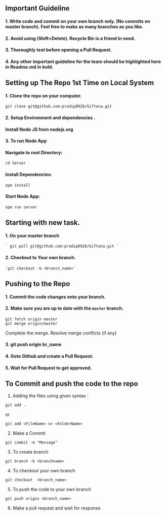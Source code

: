 ## Important Guideline

#### 1. Write code and commit on your own branch only. (No commits on master branch). Feel free to make as many branches as you like.

#### 2. Avoid using (Shift+Delete). Recycle Bin is a friend in need.

#### 3. Thoroughly test before opening a Pull Request.

#### 4. Any other important guideline for the team should be highlighted here in Readme.md in bold.

## Setting up The Repo 1st Time on Local System

#### 1. Clone the repo on your computer.

```nodejs
git clone git@github.com:pradip8928/Giftana.git
```
#### 2. Setup Environment and dependencies  .
#### Install Node JS from nodejs.org

#### 3. To run Node App
#### Navigate to root Directory:
```nodejs
cd Server
```
#### Install Dependencies:
```nodejs
npm install
```
#### Start Node App:
```nodejs
npm run server 
```

## Starting with new task.

#### 1. On your master branch

    ` git pull git@github.com:pradip8928/Giftana.git `

#### 2. Checkout to Your own branch.

    `git checkout -b <branch_name>`



## Pushing to the Repo
#### 1. Commit the code changes onto your branch.

#### 2. Make sure you are up to date with the `master` branch.
    git fetch origin master
    git merge origin/master
Complete the merge. Resolve merge conflicts (if any)

#### 3. git push origin br_name

#### 4. Goto Github and create a Pull Request.

#### 5. Wait for Pull Request to get approved.


## To Commit and push the code to the repo
1. Adding the files  using given syntax :
```Github
git add .
```
or
```Github
git add <FileName> or <FolderName>
```
2. Make a Commit
```Github
git commit -m "Message"
```
3. To create branch
```Github
git branch -b <branchname>
```
4. To checkout your own branch
```Github
git checkout  <branch_name>
```
5. To push the code to  your own branch
```Github
git push origin <branch_name>
```
6. Make a pull request and wait for  response

